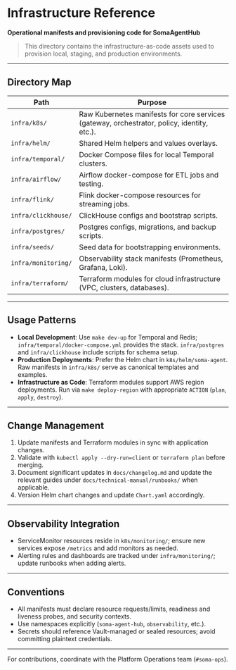 # Infrastructure Reference

**Operational manifests and provisioning code for SomaAgentHub**

> This directory contains the infrastructure-as-code assets used to provision local, staging, and production environments.

---

## Directory Map

| Path | Purpose |
| --- | --- |
| `infra/k8s/` | Raw Kubernetes manifests for core services (gateway, orchestrator, policy, identity, etc.). |
| `infra/helm/` | Shared Helm helpers and values overlays. |
| `infra/temporal/` | Docker Compose files for local Temporal clusters. |
| `infra/airflow/` | Airflow docker-compose for ETL jobs and testing. |
| `infra/flink/` | Flink docker-compose resources for streaming jobs. |
| `infra/clickhouse/` | ClickHouse configs and bootstrap scripts. |
| `infra/postgres/` | Postgres configs, migrations, and backup scripts. |
| `infra/seeds/` | Seed data for bootstrapping environments. |
| `infra/monitoring/` | Observability stack manifests (Prometheus, Grafana, Loki). |
| `infra/terraform/` | Terraform modules for cloud infrastructure (VPC, clusters, databases). |

---

## Usage Patterns

- **Local Development**: Use `make dev-up` for Temporal and Redis; `infra/temporal/docker-compose.yml` provides the stack. `infra/postgres` and `infra/clickhouse` include scripts for schema setup.
- **Production Deployments**: Prefer the Helm chart in `k8s/helm/soma-agent`. Raw manifests in `infra/k8s/` serve as canonical templates and examples.
- **Infrastructure as Code**: Terraform modules support AWS region deployments. Run via `make deploy-region` with appropriate `ACTION` (`plan`, `apply`, `destroy`).

---

## Change Management

1. Update manifests and Terraform modules in sync with application changes.
2. Validate with `kubectl apply --dry-run=client` or `terraform plan` before merging.
3. Document significant updates in `docs/changelog.md` and update the relevant guides under `docs/technical-manual/runbooks/` when applicable.
4. Version Helm chart changes and update `Chart.yaml` accordingly.

---

## Observability Integration

- ServiceMonitor resources reside in `k8s/monitoring/`; ensure new services expose `/metrics` and add monitors as needed.
- Alerting rules and dashboards are tracked under `infra/monitoring/`; update runbooks when adding alerts.

---

## Conventions

- All manifests must declare resource requests/limits, readiness and liveness probes, and security contexts.
- Use namespaces explicitly (`soma-agent-hub`, `observability`, etc.).
- Secrets should reference Vault-managed or sealed resources; avoid committing plaintext credentials.

---

For contributions, coordinate with the Platform Operations team (`#soma-ops`).
